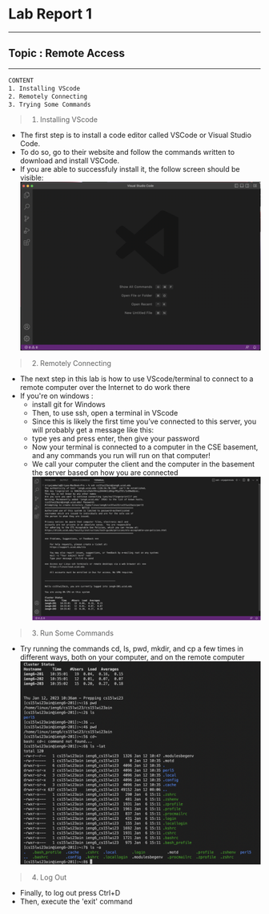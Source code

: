 # Lab Report 1
---
## Topic : Remote Access
---
```
CONTENT
1. Installing VScode
2. Remotely Connecting
3. Trying Some Commands
```
> 1. Installing VScode
- The first step is to install a code editor called VSCode or Visual Studio Code.
- To do so, go to their website and follow the commands written to download and install VSCode.
- If you are able to successfuly install it, the follow screen should be visible:
![Image](first.png)


> 2. Remotely Connecting
- The next step in this lab is how to use VScode/terminal to connect to a remote computer over the Internet to do work there
- If you're on windows : 
  - install git for Windows
  - Then, to use ssh, open a terminal in VScode
  - Since this is likely the first time you’ve connected to this server, you will probably get a message like this:
  - type yes and press enter, then give your password
  - Now your terminal is connected to a computer in the CSE basement, and any commands you run will run on that computer! 
  - We call your computer the client and the computer in the basement the server based on how you are connected
 ![Image](second.png)
 

> 3. Run Some Commands
- Try running the commands cd, ls, pwd, mkdir, and cp a few times in different ways, both on your computer, and on the remote computer
![Image](third.png)


> 4. Log Out
- Finally, to log out press Ctrl+D
- Then, execute the 'exit' command
